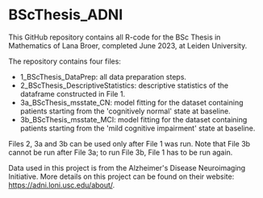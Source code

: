 # BScThesis_ADNI
This GitHub repository contains all R-code for the BSc Thesis in Mathematics of Lana Broer, completed June 2023, at Leiden University.

The repository contains four files: 
  - 1_BScThesis_DataPrep: all data preparation steps.
  - 2_BScThesis_DescriptiveStatistics: descriptive statistics of the dataframe constructed in File 1. 
  - 3a_BScThesis_msstate_CN: model fitting for the dataset containing patients starting from the 'cognitively normal' state at baseline.
  - 3b_BScThesis_msstate_MCI: model fitting for the dataset containing patients starting from the 'mild cognitive impairment' state at baseline.

Files 2, 3a and 3b can be used only after File 1 was run. Note that File 3b cannot be run after File 3a; to run File 3b, File 1 has to be run again. 

Data used in this project is from the Alzheimer's Disease Neuroimaging Initiative. More details on this project can be found on their website: https://adni.loni.usc.edu/about/. 
